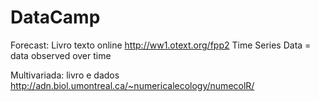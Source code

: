 # DataCamp

Forecast: Livro texto online http://ww1.otext.org/fpp2
Time Series Data = data observed over time

Multivariada: livro e dados http://adn.biol.umontreal.ca/~numericalecology/numecolR/
